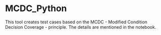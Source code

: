 # MCDC_Python
This tool creates test cases based on the MCDC - Modified Condition Decision Coverage - principle. The details are mentioned in the notebook.
